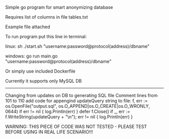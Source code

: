 Simple go program for smart anonymizing database

Requires list of columns in file tables.txt

Example file attached

To run program put this line in terminal:

linux:
sh ./start.sh "username:password@protocol(address)/dbname"

windows:
go run main.go "username:password@protocol(address)/dbname"

Or simply use included Dockerfile

Currently it supports only MySQL DB

-------
Changing from updates on DB to generating SQL file
Comment lines from 101 to 110 
add code for appengind updateQuery string to file:
f, err := os.OpenFile("output.sql",
	os.O_APPEND|os.O_CREATE|os.O_WRONLY, 0644)
if err != nil {
	log.Println(err)
}
defer f.Close()
if _, err := f.WriteString(updateQuery + "\n"); err != nil {
	log.Println(err)
}

WARNING: THIS PIECE OF CODE WAS NOT TESTED - PLEASE TEST BEFORE USING IN REAL LIFE SCENARIO!!!
